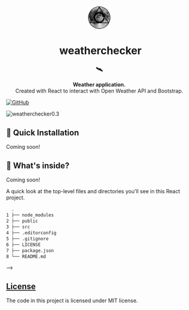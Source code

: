 <!-- HEADING -->

<p align="center">
  <img src="./src/img/avatar.png" width="60">
</p>
<h1 align="center">️
  weatherchecker
</h1>

<!-- DESCRIPTION -->

<h3 align="center">
  <span role="img" aria-label="Satellite">🛰️</span>
</h3>
<p align="center">
  <strong>Weather application.</strong><br>
  Created with React to interact with Open Weather API and Bootstrap.
</p>

<!-- INFORMATION (Shields:IO) -->

[![GitHub](https://img.shields.io/github/license/mashape/apistatus.svg)](https://github.com/acfromspace/timestone/blob/master/LICENSE)

<!-- FEATURES -->

![weatherchecker0.3](https://user-images.githubusercontent.com/10361542/44686519-64595500-aa03-11e8-9155-691d0fcc6e1b.gif)

<!-- INSTALLATION -->

## 🚀 Quick Installation

Coming soon!

<!-- WHAT'S INSIDE? -->

## 🤔 What's inside?

Coming soon!

A quick look at the top-level files and directories you'll see in this React project.

      .
    1 ├── node_modules
    2 ├── public
    3 ├── src
    4 ├── .editorconfig
    5 ├── .gitignore
    6 ├── LICENSE
    7 ├── package.json
    8 └── README.md

  <!-- 1.  **`/node_modules`**: The directory where all of the modules of  code that your project depends on (npm packages) are automatically installed.  
  
  2.  **`/src`**: This directory will contain all of the code related to what you will see on the front-end of your site (what you see in the browser), like your site header, or a page template. “Src” is a convention for “source code”.

  3. **`/static`**: The directory where HTML dependencies lie. Normally the `favicon.ico` (the image next to the title in the browser tab), goes here.

  4.  **`.babelrc`**: This file enables to write modern JavaScript that will be "transpiled" to widely-supported Javascript. Think of it as a language translator for all devices that will see your website.
  
  5.  **`.gitignore`**: This file tells git which files it should not track / not maintain a version history for. For instance, you shouldn't let anyone get your `.env` files (These usually contain your password and such to speak with APIs).
  
  6.  **`.prettierrc`**: This is a configuration file for a tool called [Prettier](https://prettier.io/), which is a tool to help keep the formatting of your code consistent.
  
  7.  **`.travis.yml`**: This file runs your program's tests every time you commit to GitHub. Point of this is discover right away if a commit broke something and to fix it before it becomes a problem. Imagine snapping the gauntlet if you didn't have all 6 stones! This warns you before creating poor decisions.
  
  8.  **`gatsby-config.js`**: This is the main configuration file for a Gatsby site. This is where you can specify information about your site (metadata) like the site title and description, which Gatsby plugins you’d like to include, etc. (Check out the [config docs](https://next.gatsbyjs.org/docs/gatsby-config/) for more detail).
  
  9.  **`gatsby-node.js`**: This file is where Gatsby expects to find any usage of the [Gatsby node APIs](https://next.gatsbyjs.org/docs/node-apis/) (if any). These allow customization/extension of default Gatsby settings affecting pieces of the site build process. This project contains none, but the file remains if one wishes to build blog posts or of the sort.
  
  10.  **`LICENSE`**: This project is licensed under the MIT license.
  
  11.  **`package-lock.json`** (See `package.json` below, first). This is an automatically generated file based on the exact versions of your npm dependencies that were installed for your project. (You won’t change this file directly).
  
  12.  **`package.json`**: A manifest file for Node.js projects, which includes things like metadata (the project’s name, author, etc). This manifest is how npm knows which packages to install for your project.
  
  13.  **`README.md`**: A text file containing useful reference information about your project. The one you're reading right now! --> -->

<!-- LICENSE -->

## [License](LICENSE)

The code in this project is licensed under MIT license.
